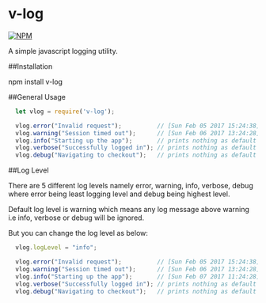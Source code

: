 # v-log

[![NPM](https://nodei.co/npm/v-log.png?compact=true)](https://nodei.co/npm/v-log/)

A simple javascript logging utility.

##Installation
  
  npm install v-log

##General Usage

```javascript
  let vlog = require('v-log');

  vlog.error("Invalid request");          // [Sun Feb 05 2017 15:24:38]  [ERROR] Invalid request
  vlog.warning("Session timed out");      // [Sun Feb 06 2017 13:24:28][WARNING] Session timed out
  vlog.info("Starting up the app");       // prints nothing as default log level is warning
  vlog.verbose("Successfully logged in"); // prints nothing as default log level is warning
  vlog.debug("Navigating to checkout");   // prints nothing as default log level is warning
```

##Log Level

There are 5 different log levels namely error, warning, info, verbose, debug where error
being least logging level and debug being highest level.

Default log level is warning which means any log message above warning i.e info, verbose or debug
will be ignored.

But you can change the log level as below:

```javascript
  vlog.logLevel = "info";

  vlog.error("Invalid request");          // [Sun Feb 05 2017 15:24:38]  [ERROR] Invalid request
  vlog.warning("Session timed out");      // [Sun Feb 06 2017 13:24:28][WARNING] Session timed out
  vlog.info("Starting up the app");       // [Sun Feb 07 2017 11:24:28]   [INFO] Starting up the app
  vlog.verbose("Successfully logged in"); // prints nothing as default log level is info
  vlog.debug("Navigating to checkout");   // prints nothing as default log level is info
```

